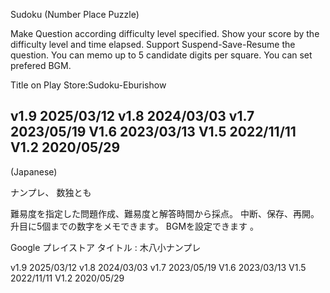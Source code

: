 Sudoku (Number Place Puzzle)    

Make Question according difficulty level specified. Show your score by the difficulty level and time elapsed.
Support Suspend-Save-Resume the question. You can memo up to 5 candidate digits per square.
You can set prefered BGM.

Title on Play Store:Sudoku-Eburishow

v1.9 2025/03/12
v1.8 2024/03/03
v1.7 2023/05/19
V1.6 2023/03/13
V1.5 2022/11/11
V1.2 2020/05/29
-------------------------------------------------------------------
(Japanese)

ナンプレ、 数独とも

難易度を指定した問題作成、難易度と解答時間から採点。
中断、保存、再開。升目に5個までの数字をメモできます。
BGMを設定できます 。

Google プレイストア タイトル : 木八小ナンプレ

v1.9 2025/03/12
v1.8 2024/03/03
v1.7 2023/05/19
V1.6 2023/03/13
V1.5 2022/11/11
V1.2 2020/05/29

